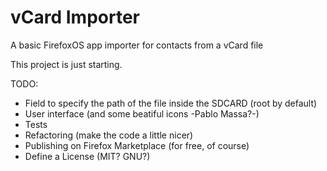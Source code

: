 vCard Importer
==============

A basic FirefoxOS app importer for contacts from a vCard file

This project is just starting.

TODO:

- Field to specify the path of the file inside the SDCARD (root by default)
- User interface (and some beatiful icons -Pablo Massa?-)
- Tests
- Refactoring (make the code a little nicer)
- Publishing on Firefox Marketplace (for free, of course)
- Define a License (MIT? GNU?)
